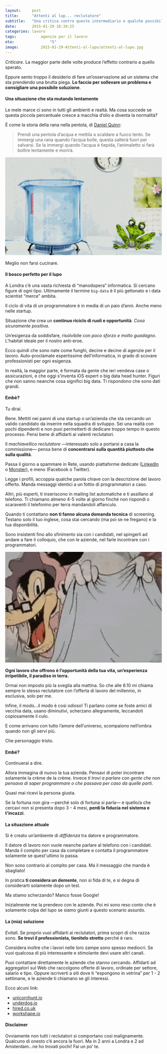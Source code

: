 ```yaml
---
layout:     post
title:      "Attenti al lup... reclutatore"
subtitle:   "Una critica contro questo intermediario e qualche possibile soluzione."
date:       2015-01-29 18:34:25
categories: lavoro
tags: 			agenzie per il lavoro
eta: 				"5"
image: 			2015-01-29-Attenti-al-lupo/attenti-al-lupo.jpg
---
```


_Criticare_. La maggior parte delle volte produce l’effetto contrario a quello sperato. 

Eppure sento troppo il desiderio di fare un’osservazione ad un sistema che sta prendendo una brutta piega. __Lo faccio per sollevare un problema e consigliare una possibile soluzione__.

#### Una situazione che sta mutando lentamente
Le mele marce ci sono in tutti gli ambienti e realtà. Ma cosa succede se questa piccola percentuale cresce a macchia d’olio e diventa la normalità?

È come la storia della rana nella pentola, di [Daniel Quinn](http://it.wikipedia.org/wiki/Daniel_Quinn):

> Prendi una pentola d’acqua e mettila a scaldare a fuoco lento.
> Se immergi una rana quando l’acqua bolle, questa salterà fuori per salvarsi. Se la immergi quando l’acqua è tiepida, l’animaletto si farà bollire lentamente e morirà.

!["La rana bollita"](/assets/article_images/2015-01-29-Attenti-al-lupo/01-STATIC-rana.gif)

Meglio non farsi cucinare.

#### Il bosco perfetto per il lupo
A Londra c’è una vasta richiesta di “manodopera” informatica. Si cercano figure di ogni tipo. Ultimamente il termine `big-data` è il piú gettonato e i data scientist “merce” ambita.

Il ciclo di vita di un programmatore è in media di un paio d’anni. Anche meno nelle startup.

Situazione che crea un __continuo riciclo di ruoli e opportunità__. _Cosa sicuramente positiva_.

Un’esigenza da soddisfare, risolvibile con _poco sforzo e molto guadagno_. L’habitat ideale per il nostro anti-eroe.

Ecco quindi che sono nate come funghi, decine e decine di agenzie per il lavoro. Auto-proclamate espertissime dell’informatica, in grado di scovare professionisti per ogni esigenza.

In realtà, la maggior parte, è formata da gente che ieri vendeva case o assicurazioni, e che oggi s’inventa iOS expert o big data head hunter.
Figuri che non sanno neanche cosa significi big data. Ti rispondono che sono dati grandi.

#### Embè?
Tu dirai. 

Bene. Mettiti nei panni di una startup o un’azienda che sta cercando un valido 
candidato da inserire nella squadra di sviluppo.
Sei una realtà con pochi dipendenti e non puoi permetterti di dedicare troppo tempo in questo processo. Pensi bene di affidarti ai valenti reclutatori.

Il _machiavellico reclutatore_ &mdash;interessato solo a portarsi a casa la commissione&mdash; pensa bene di __concentrarsi sulla quantità piuttosto che sulla qualità__. 

Passa il giorno a spammare in Rete, usando piattaforme dedicate ([LinkedIn](https://www.linkedin.com/) o [Monster](http://www.monster.com/)), e meno (Facebook o Twitter).

Legge i profili, accoppia qualche parola chiave con la descrizione del lavoro offerto. Manda messaggi identici a un fottio di programmatori a caso.

Altri, più esperti, ti inseriscono in mailing list automatiche e ti assillano al telefono. Ti chiamano almeno 4-5 volte al giorno finché non rispondi o scaraventi il telefonino per terra mandandoli affanculo. 

Quando ti contattano __non ti fanno alcuna domanda tecnica__ di screening. Testano solo il tuo inglese, cosa stai cercando (ma poi se ne fregano) e la tua disponibilità.

Sono insistenti fino allo sfinimento sia con i candidati, nel spingerli ad andare a fare il colloquio, che con le aziende, nel farle incontrare con i programmatori.

!["L'amicone lupo"](/assets/article_images/2015-01-29-Attenti-al-lupo/01-STATIC-lupo.gif)

**Ogni lavoro che offrono è l’opportunità della tua vita, un’esperienza irripetibile, il paradiso in terra.**

Ormai non imposto più la sveglia alla mattina. So che alle 8.10 mi chiama sempre lo stesso reclutatore con l’offerta di lavoro del millennio, in esclusiva, solo per me.

Infine, il modo...il modo è così odioso! Ti parlano come se foste amici di vecchia data, usano diminutivi, scherzano allegramente, leccandoti copiosamente il culo.

E come arrivano con tutto l’amore dell’universo, scompaiono nell’ombra quando non gli servi più.

Che personaggio tristo.

#### Embé?
Continuerai a dire.

Allora immagina di nuovo la tua azienda. Pensavi di poter incontrare solamente la crème de la crème. Invece _ti trovi a parlare con gente che non pensava di saper programmare o che passava per caso da quelle parti_.

Quasi mai ricevi la persona giusta.

Se la fortuna non gira &mdash;perché solo di fortuna si parla&mdash; e quello/a che cercavi non si presenta dopo 3 - 4 mesi, __perdi la fiducia nel sistema e t’incazzi__. 

#### La situazione attuale 
Si è creato un’ambiente di _diffidenza_ tra datore e programmatore. 

Il datore di lavoro non vuole neanche parlare al telefono con i candidati. Manda il compito per casa da completare e contatta il programmatore solamente se quest'ultimo lo passa.

Non sono contrario al compito per casa. Ma il messaggio che manda è sbagliato!

In pratica __ti considera un demente__, non si fida di te, e si degna di considerarti solamente dopo un test.

Ma stiamo scherzando? Manco fosse Google!

Inizialmente me la prendevo con le aziende. Poi mi sono reso conto che è solamente colpa del lupo se siamo giunti a questo scenario assurdo.

#### La (mia) soluzione
_Evitali_. Se proprio vuoi affidarti ai reclutatori, prima scopri di che razza sono. __Se trovi il professionista, tienitelo stretto__ perché è raro.

Considera inoltre che i lavori nelle loro zampe sono spesso mediocri. Se vuoi qualcosa di più interessante e stimolante devi usare altri canali.

Puoi contattare direttamente le aziende che stanno cercando. 
Affidarti ad aggregatori sul Web che raccolgono offerte di lavoro, ordinate per settore, salario e tipo. 
Oppure iscriverti a siti dove ti “espongono in vetrina” per 1 - 2 settimane, e le aziende ti chiamano se gli interessi.

Ecco alcuni link:

- [unicornhunt.io](https://unicornhunt.io)
- [underdog.io](https://www.underdog.io/)
- [hired.co.uk](https://hired.co.uk)
- [workshape.io](https://www.workshape.io)


#### Disclaimer
Ovviamente non tutti i reclutatori si comportano così malignamente.
Qualcuno di onesto c’é ancora la fuori. Ma in 2 anni a Londra e 2 ad Amsterdam…ne ho trovati pochi! Fai un po’ te.

